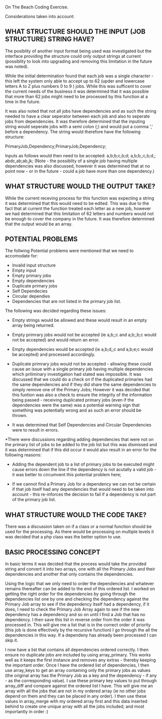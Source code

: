  On The Beach Coding Exercise.
 
 Considerations taken into account:
 
 WHAT STRUCTURE SHOULD THE INPUT (JOB STRUCTURE) STRING HAVE?
 ------------------------------------------------------------
 The posiblity of another input format being used was investigated but the interface providing the structure could only output strings at current (possiblity to look into upgrading and removing this limitation in the future was noted).
 
 While the initial determination found that each job was a single character - this left the system only able to accept up to 62 (upder and lowercase letters A to Z plus numbers 0 to 9 ) jobs.  While this was sufficent to cover the current needs of the business it was determined that it was possible that more than 62 jobs might need to be processed by this function at a time in the future.
 
 It was also noted that not all jobs have dependencies and as such the string needed to have a clear seperator between each job and also to seperate jobs from dependencies.  It was therefore determined that the inputing string would seperate jobs with a semi colon (;) and would put a comma ',' before a dependency.  The string would therefore have the following structure:
 
 PrimaryJob,Dependency;PrimaryJob,Dependency;
 
 Inputs as follows would then need to be accepted:
   a,b;b;c,b;d;
   a,b;b,;c,b;d,;
   abdc,ab;ab,jk;
 (Note - the possiblity of a single job having multiple dependencies was also discussed, however it was determined that at no point now - or in the future - could a job have more than one dependency.)
 
 WHAT STRUCTURE WOULD THE OUTPUT TAKE?
 -------------------------------------
 While the current receving process for this function was expecting a string it was determined that this would need to be edited.  This was due to the fact that at current the function treated each letter as a new job, however we had determined that this limitation of 62 letters and numbers would not be enough to cover the company in the future. It was therefore determined that the output would be an array.
 
 POTENTIAL PROBLEMS
 ------------------
 The follwing Potential problems were mentioned that we need to accomodate for:
 * Invalid input structure
 * Empty input
 * Empty primary jobs
 * Empty dependencies
 * Duplicate primary jobs
 * Self Dependecies
 * Circular dependies 
 * Dependencies that are not listed in the primary job list.
 
 The following was decided regarding these issues:
 * Empty strings would be allowed and these would result in an empty array being returned.
 
 * Empty primrary jobs would not be accepted (ie a,b;;c and a,b;,b;c would not be accepted) and would return an error.
 
 * Empty dependencies would be accepted (ie a,b;d,;c and a,b;e;c would be accepted) and processed accordingly.
 
 * Duplicate primrary jobs would not be accepted - allowing these could cause an issue with a single primary job having multiple dependencies which priliminary investigation had stated was impossible.  It was discussed that we could do a check on if the duplicated primaries had the same dependencies and if they did share the same dependencies to simply remove one of the Primary Jobs;  However it was decided that this funtion was also a check to ensure the integrity of the information being passed - receiving duplicated primary jobs (even if the dependencies were the same) was a potential warning sign that something was potentially wrong and as such an error should be thrown.
 
 * It was determined that Self Dependencies and Circular Dependencies were to result in errors.
 
 *There were discussions regarding adding dependencies that were not on the primary list of jobs to be added to the job list but this was dismissed and it was determined that if this did occur it would also result in an error for the following reasons:
 * Adding the dependent job to a list of primary jobs to be executed might cause errors down the line if the dependency is not acutally a valid job - it was better to circumvent this potential problem here;
 
 * If we cannot find a Primary Job for a dependency we can not be certain if that job itself had any dependencies that would need to be taken into account - this re-inforces the decision to fail if a dependency is not part of the primary job list.
 
 WHAT STRUCTURE WOULD THE CODE TAKE?
 ----------------------------------
 There was a discussion taken on if a class or a normal function should be used for the processing.  As there would be processing on multiple levels it was decided that a php class was the better option to use.
 
BASIC PROCESSING CONCEPT
------------------------
In basic terms it was decided that the process would take the provided string and convert it into two arrays, one with all the Primary Jobs and their dependencies and another that only contains the dependencies.

Using the logic that we only need to order the dependencies and whatever remains thereafter can be added to the end of this ordered list. I worked on getting the right order for the dependencies by going through the dependencies list one by one and checking the dependency against the Primary Job array to see if the dependency itself had a dependency, if it does, I need to check the Primary Job Array again to see if the new dependency has a dependency and so on until I find a Job that has no dependency.  I then save this list in reverse order from the order it was processed in.  This will give me a list that is in the correct order of priority (this job is done effectively by the recursive function) I go through the all the dependencies in this way.  If a dependeny has already been processed I can skip it.

I now have a list that contains all dependencies ordered correctly.  I then ensure no duplicate jobs are included by using array_primary.  This works well as it keeps the first instance and removes any extras - thereby keeping the important order.  Once I have the ordered list of dependencies, I then use  array_keys to get an array containing only the primary jobs as values (the original array has the Primary Job as a key and the dependency - if any - as the corresponding value). I use these primary key values to put through array_diff and compare against the ordered list I have. This will give me an array with all the jobs that are not in my ordered array (ie no other jobs depend on them and they can be placed in any order).  I then use these values in array_merge with my ordered array first and this data inserted behind to create one unique array with all the jobs included; and most importantly in order :)
